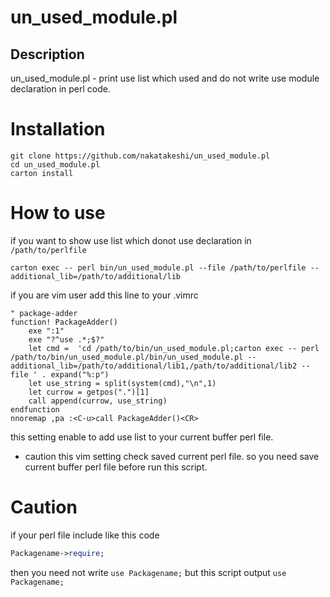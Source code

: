 **un_used_module.pl**
=================

Description
-----------

un_used_module.pl - print use list which used and do not write use module declaration in perl code.


Installation
============

```
git clone https://github.com/nakatakeshi/un_used_module.pl
cd un_used_module.pl
carton install
```

How to use
============
if you want to show use list which donot use declaration in `/path/to/perlfile`
```
carton exec -- perl bin/un_used_module.pl --file /path/to/perlfile --additional_lib=/path/to/additional/lib
```

if you are vim user add this line to your .vimrc
```vim
" package-adder
function! PackageAdder()
    exe ":1"
    exe "?^use .*;$?"
    let cmd =  'cd /path/to/bin/un_used_module.pl;carton exec -- perl /path/to/bin/un_used_module.pl/bin/un_used_module.pl --additional_lib=/path/to/additional/lib1,/path/to/additional/lib2 --file ' . expand("%:p")
    let use_string = split(system(cmd),"\n",1)
    let currow = getpos(".")[1]
    call append(currow, use_string)
endfunction
nnoremap ,pa :<C-u>call PackageAdder()<CR>
```
this setting enable to add use list to your current buffer perl file.

* caution
this vim setting check saved current perl file. so you need save current buffer perl file before run this script.

Caution
============
if your perl file include like this code
```perl
Packagename->require;
```
then you need not write `use Packagename;` but this script output `use Packagename;`
